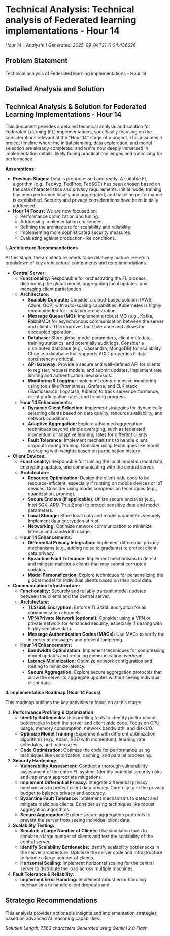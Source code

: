 # Technical Analysis: Technical analysis of Federated learning implementations - Hour 14
*Hour 14 - Analysis 1*
*Generated: 2025-09-04T21:11:04.436626*

## Problem Statement
Technical analysis of Federated learning implementations - Hour 14

## Detailed Analysis and Solution
## Technical Analysis & Solution for Federated Learning Implementations - Hour 14

This document provides a detailed technical analysis and solution for Federated Learning (FL) implementations, specifically focusing on the considerations relevant at the "Hour 14" stage of a project. This assumes a project timeline where the initial planning, data exploration, and model selection are already completed, and we're now deeply immersed in implementation details, likely facing practical challenges and optimizing for performance.

**Assumptions:**

*   **Previous Stages:** Data is preprocessed and ready. A suitable FL algorithm (e.g., FedAvg, FedProx, FedSGD) has been chosen based on the data characteristics and privacy requirements.  Initial model training has been performed locally and aggregated, and baseline performance is established.  Security and privacy considerations have been initially addressed.
*   **Hour 14 Focus:**  We are now focused on:
    *   Performance optimization and tuning.
    *   Addressing implementation challenges.
    *   Refining the architecture for scalability and reliability.
    *   Implementing more sophisticated security measures.
    *   Evaluating against production-like conditions.

**I. Architecture Recommendations**

At this stage, the architecture needs to be relatively mature.  Here's a breakdown of key architectural components and recommendations:

*   **Central Server:**
    *   **Functionality:** Responsible for orchestrating the FL process, distributing the global model, aggregating local updates, and managing client participation.
    *   **Architecture:**
        *   **Scalable Compute:**  Consider a cloud-based solution (AWS, Azure, GCP) with auto-scaling capabilities. Kubernetes is highly recommended for container orchestration.
        *   **Message Queue (MQ):**  Implement a robust MQ (e.g., Kafka, RabbitMQ) for asynchronous communication between the server and clients.  This improves fault tolerance and allows for decoupled operation.
        *   **Database:** Store global model parameters, client metadata, training statistics, and potentially audit logs.  Consider a distributed database (e.g., Cassandra, MongoDB) for scalability.  Choose a database that supports ACID properties if data consistency is critical.
        *   **API Gateway:**  Provide a secure and well-defined API for clients to register, request models, and submit updates.  Implement rate limiting and authentication mechanisms.
        *   **Monitoring & Logging:**  Implement comprehensive monitoring using tools like Prometheus, Grafana, and ELK stack (Elasticsearch, Logstash, Kibana) to track server performance, client participation rates, and training progress.
    *   **Hour 14 Enhancements:**
        *   **Dynamic Client Selection:** Implement strategies for dynamically selecting clients based on data quality, resource availability, and network conditions.
        *   **Adaptive Aggregation:** Explore advanced aggregation techniques beyond simple averaging, such as federated momentum or adaptive learning rates for different clients.
        *   **Fault Tolerance:**  Implement mechanisms to handle client dropouts during training.  Consider using techniques like model averaging with weights based on participation history.
*   **Client Devices:**
    *   **Functionality:**  Responsible for training the local model on local data, encrypting updates, and communicating with the central server.
    *   **Architecture:**
        *   **Resource Optimization:**  Design the client-side code to be resource-efficient, especially if running on mobile devices or IoT devices.  Consider using model compression techniques (e.g., quantization, pruning).
        *   **Secure Enclave (if applicable):** Utilize secure enclaves (e.g., Intel SGX, ARM TrustZone) to protect sensitive data and model parameters.
        *   **Local Storage:** Store local data and model parameters securely.  Implement data encryption at rest.
        *   **Networking:** Optimize network communication to minimize latency and bandwidth usage.
    *   **Hour 14 Enhancements:**
        *   **Differential Privacy Integration:**  Implement differential privacy mechanisms (e.g., adding noise to gradients) to protect client data privacy.
        *   **Byzantine Fault Tolerance:** Implement mechanisms to detect and mitigate malicious clients that may submit corrupted updates.
        *   **Model Personalization:** Explore techniques for personalizing the global model for individual clients based on their local data.
*   **Communication Infrastructure:**
    *   **Functionality:**  Securely and reliably transmit model updates between the clients and the central server.
    *   **Architecture:**
        *   **TLS/SSL Encryption:**  Enforce TLS/SSL encryption for all communication channels.
        *   **VPN/Private Network (optional):**  Consider using a VPN or private network for enhanced security, especially if dealing with highly sensitive data.
        *   **Message Authentication Codes (MACs):**  Use MACs to verify the integrity of messages and prevent tampering.
    *   **Hour 14 Enhancements:**
        *   **Bandwidth Optimization:**  Implement techniques for compressing model updates and reducing communication overhead.
        *   **Latency Minimization:**  Optimize network configuration and routing to minimize latency.
        *   **Secure Aggregation:**  Explore secure aggregation protocols that allow the server to aggregate updates without seeing individual client data.

**II. Implementation Roadmap (Hour 14 Focus)**

This roadmap outlines the key activities to focus on at this stage:

1.  **Performance Profiling & Optimization:**
    *   **Identify Bottlenecks:** Use profiling tools to identify performance bottlenecks in both the server and client-side code.  Focus on CPU usage, memory consumption, network bandwidth, and disk I/O.
    *   **Optimize Model Training:**  Experiment with different optimization algorithms (e.g., Adam, SGD with momentum), learning rate schedules, and batch sizes.
    *   **Code Optimization:**  Optimize the code for performance using techniques like vectorization, caching, and parallel processing.
2.  **Security Hardening:**
    *   **Vulnerability Assessment:**  Conduct a thorough vulnerability assessment of the entire FL system.  Identify potential security risks and implement appropriate mitigations.
    *   **Implement Differential Privacy:**  Integrate differential privacy mechanisms to protect client data privacy.  Carefully tune the privacy budget to balance privacy and accuracy.
    *   **Byzantine Fault Tolerance:**  Implement mechanisms to detect and mitigate malicious clients.  Consider using techniques like robust aggregation algorithms.
    *   **Secure Aggregation:**  Explore secure aggregation protocols to prevent the server from seeing individual client data.
3.  **Scalability Testing:**
    *   **Simulate a Large Number of Clients:**  Use simulation tools to simulate a large number of clients and test the scalability of the central server.
    *   **Identify Scalability Bottlenecks:**  Identify scalability bottlenecks in the server architecture.  Optimize the server code and infrastructure to handle a large number of clients.
    *   **Horizontal Scaling:**  Implement horizontal scaling for the central server to distribute the load across multiple machines.
4.  **Fault Tolerance & Reliability:**
    *   **Implement Error Handling:**  Implement robust error handling mechanisms to handle client dropouts and

## Strategic Recommendations
This analysis provides actionable insights and implementation strategies
based on advanced AI reasoning capabilities.

*Solution Length: 7563 characters*
*Generated using Gemini 2.0 Flash*
